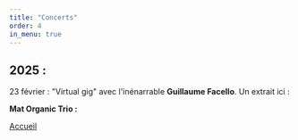 ```yaml
---
title: "Concerts"
order: 4
in_menu: true
---
```

<h2>2025 :</h2>

<p1>23 février : "Virtual gig" avec l'inénarrable <b>Guillaume Facello</b>. Un extrait ici :</p1>

<p1><b>Mat Organic Trio :</b></p1> 

<a href="index.html" class="bouton">Accueil</a> 